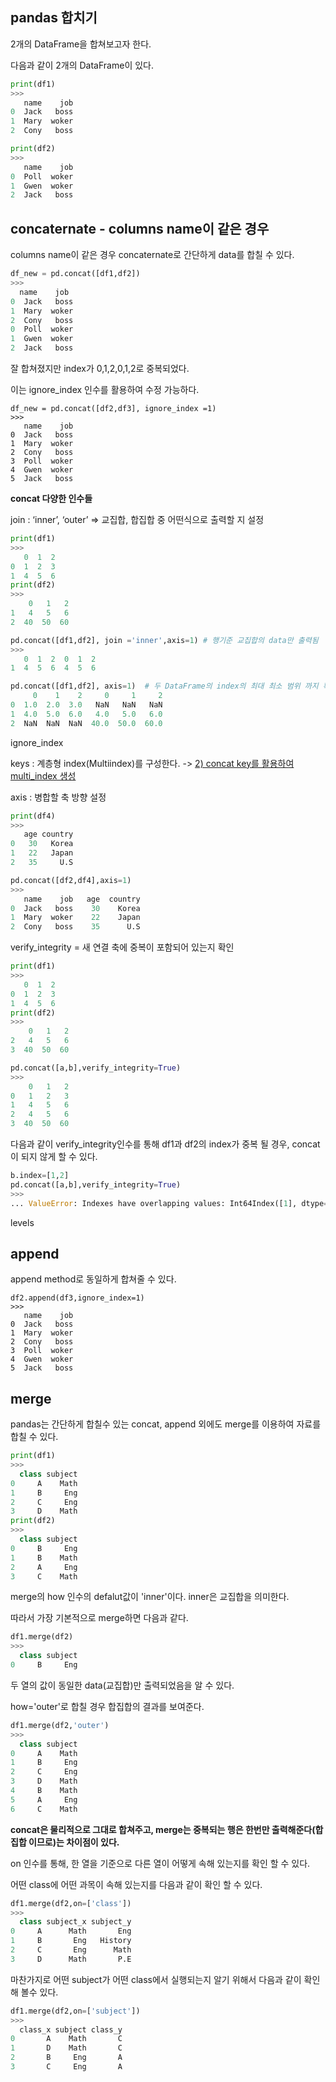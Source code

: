 ## pandas 합치기
2개의 DataFrame을 합쳐보고자 한다.

다음과 같이 2개의 DataFrame이 있다.
```python
print(df1)
>>>
   name    job
0  Jack   boss
1  Mary  woker
2  Cony   boss

print(df2)
>>>
   name    job
0  Poll  woker
1  Gwen  woker 
2  Jack   boss
```

## concaternate - columns name이 같은 경우 
 columns name이 같은 경우 concaternate로 간단하게 data를 합칠 수 있다.
 ```python
 df_new = pd.concat([df1,df2])
 >>>
   name    job
0  Jack   boss
1  Mary  woker
2  Cony   boss
0  Poll  woker
1  Gwen  woker
2  Jack   boss 
```
잘 합쳐졌지만 index가 0,1,2,0,1,2로 중복되었다.

이는 ignore_index 인수를 활용하여 수정 가능하다.
```
df_new = pd.concat([df2,df3], ignore_index =1)
>>>
   name    job
0  Jack   boss
1  Mary  woker
2  Cony   boss
3  Poll  woker
4  Gwen  woker
5  Jack   boss
```

__concat 다양한 인수들__

join : ‘inner’, ‘outer’ => 교집합, 합집합 중 어떤식으로 출력할 지 설정
```python
print(df1)
>>>
   0  1  2
0  1  2  3
1  4  5  6
print(df2)
>>>
    0   1   2
1   4   5   6
2  40  50  60

pd.concat([df1,df2], join ='inner',axis=1) # 행기준 교집합의 data만 출력됨
>>>
   0  1  2  0  1  2
1  4  5  6  4  5  6

pd.concat([df1,df2], axis=1)  # 두 DataFrame의 index의 최대 최소 범위 까지 확장 된 뒤 합집합으로 출력된다.
     0    1    2     0     1     2
0  1.0  2.0  3.0   NaN   NaN   NaN
1  4.0  5.0  6.0   4.0   5.0   6.0
2  NaN  NaN  NaN  40.0  50.0  60.0
```






ignore_index

keys : 계층형 index(Multiindex)를 구성한다. 
-> [2) concat key를 활용하여 multi_index 생성](https://github.com/oshble5151/tutorials/tree/master/pandas/Multi_Indexing%20%EA%B8%B0%EB%B3%B8)

axis : 병합할 축 방향 설정
```python
print(df4)
>>>
   age country
0   30   Korea
1   22   Japan
2   35     U.S

pd.concat([df2,df4],axis=1)
>>> 
   name    job   age  country
0  Jack   boss    30    Korea
1  Mary  woker    22    Japan
2  Cony   boss    35      U.S
``` 

verify_integrity = 새 연결 축에 중복이 포함되어 있는지 확인
```python
print(df1)
>>>
   0  1  2
0  1  2  3
1  4  5  6
print(df2)
>>>
    0   1   2
2   4   5   6
3  40  50  60

pd.concat([a,b],verify_integrity=True)
>>>
    0   1   2
0   1   2   3
1   4   5   6
2   4   5   6
3  40  50  60
```

다음과 같이 verify_integrity인수를 통해 df1과 df2의 index가 중복 될 경우, concat이 되지 않게 할 수 있다.
```python
b.index=[1,2]
pd.concat([a,b],verify_integrity=True)
>>>
... ValueError: Indexes have overlapping values: Int64Index([1], dtype='int64')
```
levels

## append 
append method로 동일하게 합쳐줄 수 있다.
```
df2.append(df3,ignore_index=1)
>>>
   name    job
0  Jack   boss
1  Mary  woker
2  Cony   boss
3  Poll  woker
4  Gwen  woker
5  Jack   boss
```



## merge
pandas는 간단하게 합칠수 있는 concat, append 외에도 merge를 이용하여 자료를 합칠 수 있다.
```python
print(df1)
>>>
  class subject
0     A    Math
1     B     Eng
2     C     Eng
3     D    Math
print(df2)
>>>
  class subject
0     B     Eng
1     B    Math
2     A     Eng
3     C    Math
```
merge의 how 인수의 defalut값이 'inner'이다. inner은 교집합을 의미한다.

따라서 가장 기본적으로 merge하면 다음과 같다.
```python
df1.merge(df2)
>>>
  class subject
0     B     Eng
```
두 열의 값이 동일한 data(교집합)만 출력되었음을 알 수 있다.

how='outer'로 합칠 경우 합집합의 결과를 보여준다.
```python
df1.merge(df2,'outer')
>>>
  class subject
0     A    Math
1     B     Eng
2     C     Eng
3     D    Math
4     B    Math
5     A     Eng
6     C    Math
```
__concat은 물리적으로 그대로 합쳐주고, merge는 중복되는 행은 한번만 출력해준다(합집합 이므로)는 차이점이 있다.__

on 인수를 통해, 한 열을 기준으로 다른 열이 어떻게 속해 있는지를 확인 할 수 있다.

어떤 class에 어떤 과목이 속해 있는지를 다음과 같이 확인 할 수 있다.
```python
df1.merge(df2,on=['class'])
>>>
  class subject_x subject_y
0     A      Math       Eng
1     B       Eng   History
2     C       Eng      Math
3     D      Math       P.E
```
마찬가지로 어떤 subject가 어떤 class에서 실행되는지 알기 위해서 다음과 같이 확인해 볼수 있다.
```python
df1.merge(df2,on=['subject'])
>>>
  class_x subject class_y
0       A    Math       C
1       D    Math       C
2       B     Eng       A
3       C     Eng       A
```
